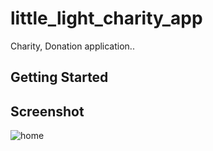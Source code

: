 # little_light_charity_app

Charity, Donation application..

## Getting Started

Screenshot
----------
![home](https://github.com/user-attachments/assets/5d55146e-13b7-451f-a971-d07bcf2818f5)
